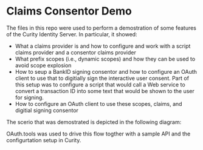 # Claims Consentor Demo
The files in this repo were used to perform a demostration of some features of the Curity Identity Server. In particular, it showed:

* What a claims provider is and how to configure and work with a script claims provider and a consentor claims provider
* What prefix scopes (i.e., dynamic scopes) and how they can be used to avoid scope explosion
* How to seup a BankID signing consentor and how to configure an OAuth client to use that to digitially sign the interactive user consent. Part of this setup was to configure a script that would call a Web service to convert a transaction ID into some text that would be shown to the user for signing.
* How to configure an OAuth client to use these scopes, claims, and digitial signing consentor

The scerio that was demostrated is depicted in the following diagram:

OAuth.tools was used to drive this flow togther with a sample API and the configurtation setup in Curity.
